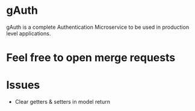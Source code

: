 # gAuth
gAuth is a complete Authentication Microservice to be used in production level applications.
<!-- JWT, oAuth 2.0 -->
# Feel free to open merge requests

# Issues 
- Clear getters & setters in model return